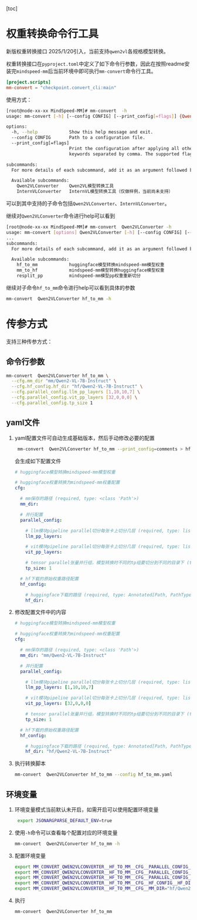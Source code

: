 [toc]

# 权重转换命令行工具
 
新版权重转换接口 2025/1/20引入，当前支持`qwen2vl`各规格模型转换。

权重转换接口在`pyproject.toml`中定义了如下命令行参数，因此在按照readme安装完`mindspeed-mm`后当前环境中即可执行`mm-convert`命令行工具。

```toml
[project.scripts]
mm-convert = "checkpoint.convert_cli:main"
```

使用方式：

```bash
[root@node-xx-xx MindSpeed-MM]# mm-convert  -h
usage: mm-convert [-h] [--config CONFIG] [--print_config[=flags]] {Qwen2VLConverter,InternVLConverter} ...

options:
  -h, --help            Show this help message and exit.
  --config CONFIG       Path to a configuration file.
  --print_config[=flags]
                        Print the configuration after applying all other arguments and exit. The optional flags customizes the output and are one or more
                        keywords separated by comma. The supported flags are: comments, skip_default, skip_null.

subcommands:
  For more details of each subcommand, add it as an argument followed by --help.

  Available subcommands:
    Qwen2VLConverter    Qwen2VL模型转换工具
    InternVLConverter   InternVL模型转换工具（仅做样例，当前尚未支持）

```

可以到其中支持的子命令包括`Qwen2VLConverter`、`InternVLConverter`。

继续对`Qwen2VLConverter`命令进行help可以看到 

```bash
[root@node-xx-xx MindSpeed-MM]# mm-convert  Qwen2VLConverter -h
usage: mm-convert [options] Qwen2VLConverter [-h] [--config CONFIG] [--print_config[=flags]] {hf_to_mm,mm_to_hf,resplit_pp} ...
...
subcommands:
  For more details of each subcommand, add it as an argument followed by --help.

  Available subcommands:
    hf_to_mm            huggingface模型转换mindspeed-mm模型权重
    mm_to_hf            mindspeed-mm模型转换huggingface模型权重
    resplit_pp          mindspeed-mm模型pp权重重新切分

```

继续对子命令`hf_to_mm`命令进行help可以看到具体的参数

```bash
mm-convert  Qwen2VLConverter hf_to_mm -h
```

# 传参方式

支持三种传参方式：

## 命令行参数

```bash
mm-convert  Qwen2VLConverter hf_to_mm \
  --cfg.mm_dir "mm/Qwen2-VL-7B-Instruct" \
  --cfg.hf_config.hf_dir "hf/Qwen2-VL-7B-Instruct" \
  --cfg.parallel_config.llm_pp_layers [1,10,10,7] \
  --cfg.parallel_config.vit_pp_layers [32,0,0,0] \
  --cfg.parallel_config.tp_size 1
```

## yaml文件

1.   yaml配置文件可自动生成基础版本，然后手动修改必要的配置

     ```bash
      mm-convert  Qwen2VLConverter hf_to_mm --print_config=comments > hf_to_mm.yaml
     ```

     会生成如下配置文件

     ```yaml
     # huggingface模型转换mindspeed-mm模型权重
     
     # huggingface权重转换为mindspeed-mm权重配置
     cfg:
     
       # mm保存的路径 (required, type: <class 'Path'>)
       mm_dir:
     
       # 并行配置
       parallel_config:
     
         # llm模块pipeline parallel切分每张卡上切分几层 (required, type: list[Annotated[int, Ge(ge=0)]])
         llm_pp_layers:
     
         # vit模块pipeline parallel切分每张卡上切分几层 (required, type: list[Annotated[int, Ge(ge=0)]])
         vit_pp_layers:
     
         # tensor parallel张量并行组，模型转换时不同的tp组要切分到不同的目录下 (type: Annotated[int, Gt(gt=0)], default: 1)
         tp_size: 1
     
       # hf下载的原始权重路径配置
       hf_config:
     
         # huggingface下载的路径 (required, type: Annotated[Path, PathType(path_type='dir')])
         hf_dir:
     ```

2.   修改配置文件中的内容

     ```yaml
     # huggingface模型转换mindspeed-mm模型权重
     
     # huggingface权重转换为mindspeed-mm权重配置
     cfg:
     
       # mm保存的路径 (required, type: <class 'Path'>)
       mm_dir: "mm/Qwen2-VL-7B-Instruct"
     
       # 并行配置
       parallel_config:
     
         # llm模块pipeline parallel切分每张卡上切分几层 (required, type: list[Annotated[int, Ge(ge=0)]])
         llm_pp_layers: [1,10,10,7]
     
         # vit模块pipeline parallel切分每张卡上切分几层 (required, type: list[Annotated[int, Ge(ge=0)]])
         vit_pp_layers: [32,0,0,0] 
     
         # tensor parallel张量并行组，模型转换时不同的tp组要切分到不同的目录下 (type: Annotated[int, Gt(gt=0)], default: 1)
         tp_size: 1
     
       # hf下载的原始权重路径配置
       hf_config:
     
         # huggingface下载的路径 (required, type: Annotated[Path, PathType(path_type='dir')])
         hf_dir: "hf/Qwen2-VL-7B-Instruct"
     ```

3.   执行转换脚本

     ```bash
     mm-convert  Qwen2VLConverter hf_to_mm --config hf_to_mm.yaml
     ```

## 环境变量

1.   环境变量模式当前默认未开启，如需开启可以使用配置环境变量

     ```bash
      export JSONARGPARSE_DEFAULT_ENV=true
     ```

2.   使用`-h`命令可以查看每个配置对应的环境变量

     ```bash
     mm-convert  Qwen2VLConverter hf_to_mm -h
     ```

3.   配置环境变量

     ```bash
     export MM_CONVERT_QWEN2VLCONVERTER__HF_TO_MM__CFG__PARALLEL_CONFIG__LLM_PP_LAYERS="[1,10,10,7]"
     export MM_CONVERT_QWEN2VLCONVERTER__HF_TO_MM__CFG__PARALLEL_CONFIG__VIT_PP_LAYERS="[32,0,0,0]"
     export MM_CONVERT_QWEN2VLCONVERTER__HF_TO_MM__CFG__PARALLEL_CONFIG__TP_SIZE="1"
     export MM_CONVERT_QWEN2VLCONVERTER__HF_TO_MM__CFG__HF_CONFIG__HF_DIR="Qwen2-VL-7B-Instruct"
     export MM_CONVERT_QWEN2VLCONVERTER__HF_TO_MM__CFG__MM_DIR="hf/Qwen2-VL-7B-Instruct"
     ```

4.   执行

     ```bash
     mm-convert  Qwen2VLConverter hf_to_mm
     ```

     
